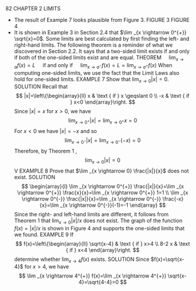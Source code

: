 82
CHAPTER 2 LIMITS
- The result of Example 7 looks plausible from Figure 3.
FIGURE 3
FIGURE 4
- It is shown in Example 3 in
Section 2.4 that $\lim _{x \rightarrow 0^{+}} \sqrt{x}=0$.
Some limits are best calculated by first finding the left- and right-hand limits. The following theorem is a reminder of what we discovered in Section 2.2. It says that a two-sided limit exists if and only if both of the one-sided limits exist and are equal.
THEOREM $\quad \lim _{x \rightarrow a} f(x)=L \quad$ if and only if $\quad \lim _{x \rightarrow a^{-}} f(x)=L=\lim _{x \rightarrow a^{+}} f(x)$
When computing one-sided limits, we use the fact that the Limit Laws also hold for one-sided limits.
EXAMPLE 7 Show that $\lim _{x \rightarrow 0}|x|=0$.
SOLUTION Recall that
$$
|x|=\left\{\begin{array}{ll}
x & \text { if } x \geqslant 0 \\
-x & \text { if } x<0
\end{array}\right.
$$
Since $|x|=x$ for $x>0$, we have
$$
\lim _{x \rightarrow 0^{+}}|x|=\lim _{x \rightarrow 0^{+}} x=0
$$
For $x<0$ we have $|x|=-x$ and so
$$
\lim _{x \rightarrow 0^{-}}|x|=\lim _{x \rightarrow 0^{-}}(-x)=0
$$
Therefore, by Theorem 1 ,
$$
\lim _{x \rightarrow 0}|x|=0
$$
V EXAMPLE 8 Prove that $\lim _{x \rightarrow 0} \frac{|x|}{x}$ does not exist.
SOLUTION
$$
\begin{array}{l}
\lim _{x \rightarrow 0^{+}} \frac{|x|}{x}=\lim _{x \rightarrow 0^{+}} \frac{x}{x}=\lim _{x \rightarrow 0^{+}} 1=1 \\
\lim _{x \rightarrow 0^{-}} \frac{|x|}{x}=\lim _{x \rightarrow 0^{-}} \frac{-x}{x}=\lim _{x \rightarrow 0^{-}}(-1)=-1
\end{array}
$$
Since the right- and left-hand limits are different, it follows from Theorem 1 that $\lim _{x \rightarrow 0}|x| / x$ does not exist. The graph of the function $f(x)=|x| / x$ is shown in Figure 4 and supports the one-sided limits that we found.
EXAMPLE 9 If
$$
f(x)=\left\{\begin{array}{ll}
\sqrt{x-4} & \text { if } x>4 \\
8-2 x & \text { if } x<4
\end{array}\right.
$$
determine whether $\lim _{x \rightarrow 4} f(x)$ exists.
SOLUTION Since $f(x)=\sqrt{x-4}$ for $x>4$, we have
$$
\lim _{x \rightarrow 4^{+}} f(x)=\lim _{x \rightarrow 4^{+}} \sqrt{x-4}=\sqrt{4-4}=0
$$